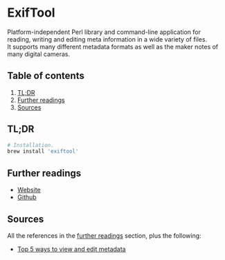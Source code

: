 # ExifTool

Platform-independent Perl library and command-line application for reading, writing and editing meta information in a wide variety of files.<br/>
It supports many different metadata formats as well as the maker notes of many digital cameras.

## Table of contents <!-- omit in toc -->

1. [TL;DR](#tldr)
1. [Further readings](#further-readings)
1. [Sources](#sources)

## TL;DR

```sh
# Installation.
brew install 'exiftool'
```

## Further readings

- [Website]
- [Github]

## Sources

All the references in the [further readings] section, plus the following:

- [Top 5 ways to view and edit metadata]

<!--
  References
  -->

<!-- Upstream -->
[github]: https://github.com/exiftool/exiftool
[website]: https://exiftool.org/

<!-- In-article sections -->
[further readings]: #further-readings

<!-- Others -->
[top 5 ways to view and edit metadata]: https://daminion.net/articles/tips/top-5-ways-to-view-and-edit-metadata/

